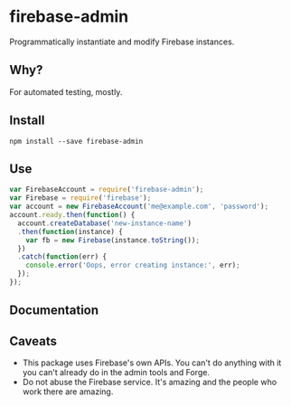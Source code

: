 firebase-admin
==============

Programmatically instantiate and modify Firebase instances.

## Why?

For automated testing, mostly.

## Install

```npm install --save firebase-admin```

## Use

```javascript
var FirebaseAccount = require('firebase-admin');
var Firebase = require('firebase');
var account = new FirebaseAccount('me@example.com', 'password');
account.ready.then(function() {
  account.createDatabase('new-instance-name')
  .then(function(instance) {
    var fb = new Firebase(instance.toString());
  })
  .catch(function(err) {
    console.error('Oops, error creating instance:', err);
  });
});
```

## Documentation



## Caveats

- This package uses Firebase's own APIs. You can't do anything with it you can't
already do in the admin tools and Forge.
- Do not abuse the Firebase service. It's amazing and the people who work there
are amazing.
